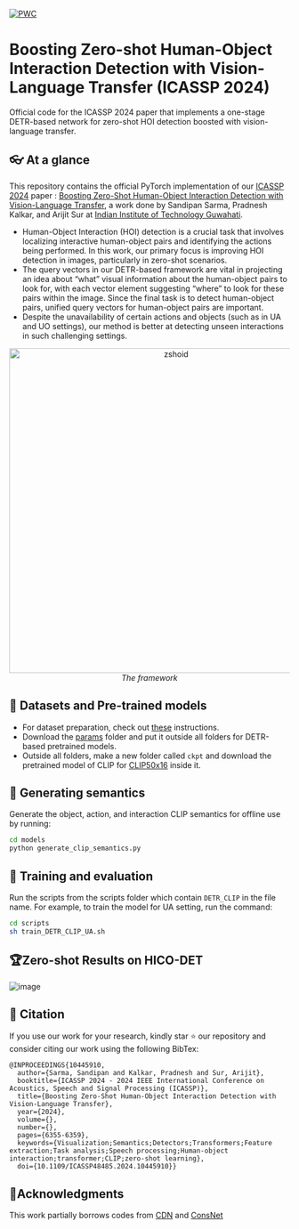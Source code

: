 [![PWC](https://img.shields.io/endpoint.svg?url=https://paperswithcode.com/badge/boosting-zero-shot-human-object-interaction/zero-shot-human-object-interaction-detection)](https://paperswithcode.com/sota/zero-shot-human-object-interaction-detection?p=boosting-zero-shot-human-object-interaction)

# Boosting Zero-shot Human-Object Interaction Detection with Vision-Language Transfer (ICASSP 2024)

Official code for the ICASSP 2024 paper that implements a one-stage DETR-based network for zero-shot HOI detection boosted with vision-language transfer.

##  👓 At a glance
This repository contains the official PyTorch implementation of our [ICASSP 2024](https://2024.ieeeicassp.org) paper : [Boosting Zero-Shot Human-Object Interaction Detection with Vision-Language Transfer](https://ieeexplore.ieee.org/document/10445910), a work done by Sandipan Sarma, Pradnesh Kalkar, and Arijit Sur at [Indian Institute of Technology Guwahati](https://www.iitg.ac.in/cse/). 

- Human-Object Interaction (HOI) detection is a crucial task that involves localizing interactive human-object pairs and identifying the actions being performed. In this work, our primary focus is improving HOI detection in images, particularly in zero-shot scenarios.
- The query vectors in our DETR-based framework are vital in projecting an idea about “what” visual information about the human-object pairs to look for, with each vector element suggesting “where” to look for these pairs within the image. Since the final task is to detect human-object pairs, unified query vectors for human-object pairs are important.
- Despite the unavailability of certain actions and objects (such as in UA and UO settings), our method is better at detecting unseen interactions in such challenging settings.
<p align="center">
  <img width="584" alt="zshoid" src="https://github.com/user-attachments/assets/3115c1c5-632e-4fe2-acc0-29833b87b088">
    <br>
    <em>The framework</em>
</p>



## 💪 Datasets and Pre-trained models
- For dataset preparation, check out [these](https://github.com/YueLiao/CDN?tab=readme-ov-file#hico-det) instructions.
- Download the [params](https://mega.nz/folder/bFUGHSiZ#i-ECSp_MtYbEfO5seXvkIA) folder and put it outside all folders for DETR-based pretrained models.
- Outside all folders, make a new folder called ```ckpt``` and download the pretrained model of CLIP for [CLIP50x16](https://openaipublic.azureedge.net/clip/models/52378b407f34354e150460fe41077663dd5b39c54cd0bfd2b27167a4a06ec9aa/RN50x16.pt) inside it.

## 📝 Generating semantics
Generate the object, action, and interaction CLIP semantics for offline use by running:
```bash
cd models
python generate_clip_semantics.py
```

## :bullettrain_side: Training and evaluation
Run the scripts from the scripts folder which contain ```DETR_CLIP``` in the file name. For example, to train the model for UA setting, run the command:
```bash
cd scripts
sh train_DETR_CLIP_UA.sh
```

## 🏆Zero-shot Results on HICO-DET
![image](https://github.com/user-attachments/assets/34923e96-7f0f-491b-ad3a-08afade66bc7)

## :gift: Citation
If you use our work for your research, kindly star :star: our repository and consider citing our work using the following BibTex:
```
@INPROCEEDINGS{10445910,
  author={Sarma, Sandipan and Kalkar, Pradnesh and Sur, Arijit},
  booktitle={ICASSP 2024 - 2024 IEEE International Conference on Acoustics, Speech and Signal Processing (ICASSP)}, 
  title={Boosting Zero-Shot Human-Object Interaction Detection with Vision-Language Transfer}, 
  year={2024},
  volume={},
  number={},
  pages={6355-6359},
  keywords={Visualization;Semantics;Detectors;Transformers;Feature extraction;Task analysis;Speech processing;Human-object interaction;transformer;CLIP;zero-shot learning},
  doi={10.1109/ICASSP48485.2024.10445910}}
```
## 🙏Acknowledgments
This work partially borrows codes from [CDN](https://github.com/YueLiao/CDN) and [ConsNet](https://github.com/yeliudev/ConsNet)
